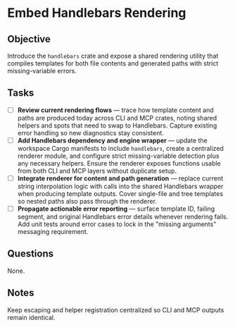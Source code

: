 # Embed Handlebars Rendering

## Objective

Introduce the `handlebars` crate and expose a shared rendering utility that compiles templates for both file contents and generated paths with strict missing-variable errors.

## Tasks

- [ ] **Review current rendering flows** — trace how template content and paths are produced today across CLI and MCP crates, noting shared helpers and spots that need to swap to Handlebars.
      Capture existing error handling so new diagnostics stay consistent.
- [ ] **Add Handlebars dependency and engine wrapper** — update the workspace Cargo manifests to include `handlebars`, create a centralized renderer module, and configure strict missing-variable detection plus any necessary helpers.
      Ensure the renderer exposes functions usable from both CLI and MCP layers without duplicate setup.
- [ ] **Integrate renderer for content and path generation** — replace current string interpolation logic with calls into the shared Handlebars wrapper when producing template outputs.
      Cover single-file and tree templates so nested paths also pass through the renderer.
- [ ] **Propagate actionable error reporting** — surface template ID, failing segment, and original Handlebars error details whenever rendering fails.
      Add unit tests around error cases to lock in the "missing arguments" messaging requirement.

## Questions

None.

## Notes

Keep escaping and helper registration centralized so CLI and MCP outputs remain identical.

